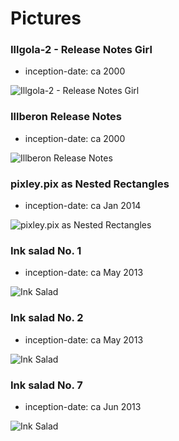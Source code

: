 Pictures
========

### Illgola-2 - Release Notes Girl

*   inception-date: ca 2000

![Illgola-2 - Release Notes Girl](http://catseye.tc/modules/illgol-grand-mal/2.%20Illgola-2/doc/release_notes_girl.gif)

### Illberon Release Notes

*   inception-date: ca 2000

![Illberon Release Notes](http://catseye.tc/modules/illgol-grand-mal/3.%20Illberon/doc/irl-may.jpg)

### pixley.pix as Nested Rectangles

*   inception-date: ca Jan 2014

![pixley.pix as Nested Rectangles](http://catseye.tc/images/generated/Pixley.png)

### Ink salad No. 1

*   inception-date: ca May 2013

![Ink Salad](http://catseye.tc/images/pictures/Ink%20salad%20No.%201.png)

### Ink salad No. 2

*   inception-date: ca May 2013

![Ink Salad](http://catseye.tc/images/pictures/Ink%20salad%20No.%202.png)

### Ink salad No. 7

*   inception-date: ca Jun 2013

![Ink Salad](http://catseye.tc/images/pictures/Ink%20salad%20No.%207.png)
